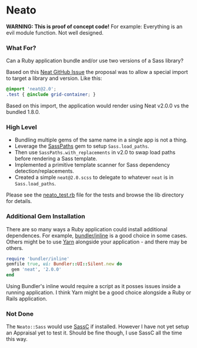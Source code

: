 
# Neato

**WARNING: This is proof of concept code!** For example: Everything is an evil module function. Not well designed.


### What For?

Can a Ruby application bundle and/or use two versions of a Sass library?

Based on this [Neat GitHub Issue](https://github.com/thoughtbot/neat/issues/558) the proposal was to allow a special import to target a library and version. Like this:

```scss
@import 'neat@2.0';
.test { @include grid-container; }
```

Based on this import, the application would render using Neat v2.0.0 vs the bundled 1.8.0.


### High Level

* Bundling multiple gems of the same name in a single app is not a thing.
* Leverage the [SassPaths](https://github.com/customink/sass_paths) gem to setup `Sass.load_paths`.
* Then use `SassPaths.with_replacements` in v2.0 to swap load paths before rendering a Sass template.
* Implemented a primitive template scanner for Sass dependency detection/replacements.
* Created a simple `neat@2.0.scss` to delegate to whatever `neat` is in `Sass.load_paths`.

Please see the [neato_test.rb](test/neato_test.rb) file for the tests and browse the lib directory for details.


### Additional Gem Installation

There are so many ways a Ruby application could install additional dependences. For example, [bundler/inline](http://technology.customink.com/blog/2015/07/17/bundler-inline-gemfile-dependencies/) is a good choice in some cases. Others might be to use [Yarn](https://yarnpkg.com) alongside your application - and there may be others.

```ruby
require 'bundler/inline'
gemfile true, ui: Bundler::UI::Silent.new do
  gem 'neat', '2.0.0'
end
```

Using Bundler's inline would require a script as it posses issues inside a running application. I think Yarn might be a good choice alongside a Ruby or Rails application.


### Not Done

The `Neato::Sass` would use [SassC](https://github.com/sass/sassc) if installed. However I have not yet setup an Appraisal yet to test it. Should be fine though, I use SassC all the time this way.

